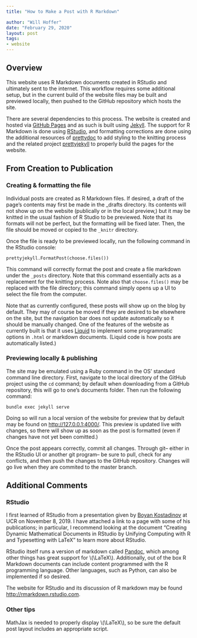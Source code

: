 ```yaml
---
title: "How to Make a Post with R Markdown"

author: "Will Hoffer"
date: "February 29, 2020"
layout: post
tags: 
- website
---
```


<script src="{{ site.url }}{{ site.baseurl }}/knitr_files/2020-02-23-how-posts-are-made_files/header-attrs-2.1/header-attrs.js"></script>

<section class="main-content">
<div id="overview" class="section level2">
<h2>Overview</h2>
<p>This website uses R Markdown documents created in RStudio and ultimately sent to the internet. This workflow requires some additional setup, but in the current build of the website files may be built and previewed locally, then pushed to the GitHub repository which hosts the site.</p>
<p>There are several dependencies to this process. The website is created and hosted via <a href="https://pages.github.com/">GitHub Pages</a> and as such is built using <a href="https://jekyllrb.com/">Jekyll</a>. The support for R Markdown is done using <a href="https://rstudio.com/">RStudio</a>, and formatting corrections are done using the additional resources of <a href="https://github.com/yixuan/prettydoc/">prettydoc</a> to add styling to the knitting process and the related project <a href="https://github.com/privefl/jekyll-now-r-template">prettyjekyll</a> to properly build the pages for the website.</p>
</div>
<div id="from-creation-to-publication" class="section level2">
<h2>From Creation to Publication</h2>
<div id="creating-formatting-the-file" class="section level3">
<h3>Creating &amp; formatting the file</h3>
<p>Individual posts are created as R Markdown files. If desired, a draft of the page’s contents may first be made in the _drafts directory. Its contents will not show up on the website (publically or in the local preview,) but it may be knitted in the usual fashion of R Studio to be previewed. Note that its formats will not be perfect, but the formatting will be fixed later. Then, the file should be moved or copied to the <code>_knitr</code> directory.</p>
<p>Once the file is ready to be previewed locally, run the following command in the RStudio console:</p>
<pre><code>prettyjekyll.FormatPost(choose.files())</code></pre>
<p>This command will correctly format the post and create a file markdown under the <code>_posts</code> directory. Note that this command essentially acts as a replacement for the knitting process. Note also that <code>choose.files()</code> may be replaced with the file directory; this command simply opens up a UI to select the file from the computer.</p>
<p>Note that as currently configured, these posts will show up on the blog by default. They may of course be moved if they are desired to be elsewhere on the site, but the navigation bar does not update automatically so it should be manually changed. One of the features of the website as currently built is that it uses <a href="https://shopify.github.io/liquid/">Liquid</a> to implement some programmatic options in <code>.html</code> or markdown documents. (Liquid code is how posts are automatically listed.)</p>
</div>
<div id="previewing-locally-publishing" class="section level3">
<h3>Previewing locally &amp; publishing</h3>
<p>The site may be emulated using a Ruby command in the OS’ standard command line directory. First, navigate to the local directory of the GitHub project using the <code>cd</code> command; by default when downloading from a GitHub repository, this will go to one’s documents folder. Then run the following command:</p>
<pre><code>bundle exec jekyll serve </code></pre>
<p>Doing so will run a local version of the website for preview that by default may be found on <a href="http://127.0.0.1:4000/" class="uri">http://127.0.0.1:4000/</a>. This preview is updated live with changes, so there will show up as soon as the post is formatted (even if changes have not yet been comitted.)</p>
<p>Once the post appears correctly, commit all changes. Through git– either in the RStudio UI or another git program– be sure to pull, check for any conflicts, and then push the changes to the GitHub repository. Changes will go live when they are commited to the master branch.</p>
</div>
</div>
<div id="additional-comments" class="section level2">
<h2>Additional Comments</h2>
<div id="rstudio" class="section level3">
<h3>RStudio</h3>
<p>I first learned of RStudio from a presentation given by <a href="https://citytech-cuny.academia.edu/BoyanKostadinov/Teaching-Documents">Boyan Kostadinov</a> at UCR on November 8, 2019. I have attached a link to a page with some of his publications; in particular, I recommend looking at the document “Creating Dynamic Mathematical Documents in RStudio by Unifying Computing with R and Typesetting with LaTeX” to learn more about RStudio.</p>
<p>RStudio itself runs a version of markdown called <a href="https://pandoc.org/">Pandoc</a>, which among other things has great support for <span class="math inline">\(\LaTeX\)</span>. Additionally, out of the box R Markdown documents can include content programmed with the R programming language. Other languages, such as Python, can also be implemented if so desired.</p>
<p>The website for RStudio and its discussion of R markdown may be found <a href="http://rmarkdown.rstudio.com" class="uri">http://rmarkdown.rstudio.com</a>.</p>
</div>
<div id="other-tips" class="section level3">
<h3>Other tips</h3>
<p>MathJax is needed to properly display <span class="math inline">\(\LaTeX\)</span>, so be sure the default post layout includes an appropriate script.</p>
</div>
</div>
</section>
